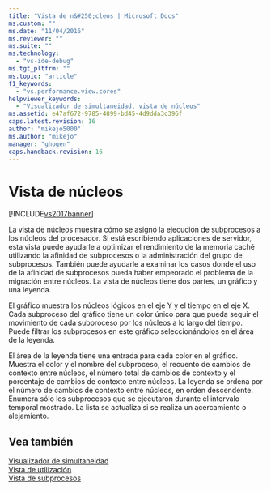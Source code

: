 ```yaml
---
title: "Vista de n&#250;cleos | Microsoft Docs"
ms.custom: ""
ms.date: "11/04/2016"
ms.reviewer: ""
ms.suite: ""
ms.technology: 
  - "vs-ide-debug"
ms.tgt_pltfrm: ""
ms.topic: "article"
f1_keywords: 
  - "vs.performance.view.cores"
helpviewer_keywords: 
  - "Visualizador de simultaneidad, vista de núcleos"
ms.assetid: e47af672-9785-4899-bd45-4d9dda3c396f
caps.latest.revision: 16
author: "mikejo5000"
ms.author: "mikejo"
manager: "ghogen"
caps.handback.revision: 16
---
```

# Vista de n&#250;cleos
[!INCLUDE[vs2017banner](../code-quality/includes/vs2017banner.md)]

La vista de núcleos muestra cómo se asignó la ejecución de subprocesos a los núcleos del procesador.  Si está escribiendo aplicaciones de servidor, esta vista puede ayudarle a optimizar el rendimiento de la memoria caché utilizando la afinidad de subprocesos o la administración del grupo de subprocesos.  También puede ayudarle a examinar los casos donde el uso de la afinidad de subprocesos pueda haber empeorado el problema de la migración entre núcleos.  La vista de núcleos tiene dos partes, un gráfico y una leyenda.  
  
 El gráfico muestra los núcleos lógicos en el eje Y y el tiempo en el eje X.  Cada subproceso del gráfico tiene un color único para que pueda seguir el movimiento de cada subproceso por los núcleos a lo largo del tiempo.  Puede filtrar los subprocesos en este gráfico seleccionándolos en el área de la leyenda.  
  
 El área de la leyenda tiene una entrada para cada color en el gráfico.  Muestra el color y el nombre del subproceso, el recuento de cambios de contexto entre núcleos, el número total de cambios de contexto y el porcentaje de cambios de contexto entre núcleos.  La leyenda se ordena por el número de cambios de contexto entre núcleos, en orden descendente.  Enumera sólo los subprocesos que se ejecutaron durante el intervalo temporal mostrado.  La lista se actualiza si se realiza un acercamiento o alejamiento.  
  
## Vea también  
 [Visualizador de simultaneidad](../profiling/concurrency-visualizer.md)   
 [Vista de utilización](../profiling/utilization-view.md)   
 [Vista de subprocesos](../profiling/threads-view-parallel-performance.md)
